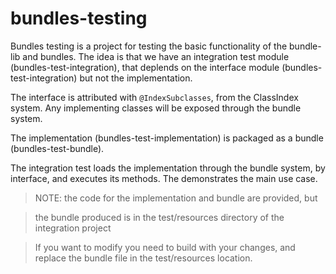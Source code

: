 # bundles-testing

Bundles testing is a project for testing the basic functionality of the bundle-lib and bundles.
The idea is that we have an integration test module (bundles-test-integration), that deplends on the interface module
(bundles-test-integration) but not the implementation.

The interface is attributed with `@IndexSubclasses`, from the ClassIndex system.  Any implementing classes
will be exposed through the bundle system.

The implementation (bundles-test-implementation) is packaged as a bundle (bundles-test-bundle).

The integration test loads the implementation through the bundle system, by interface, and executes its methods.
The demonstrates the main use case.

> NOTE: the code for the implementation and bundle are provided, but

> the bundle produced is in the test/resources directory of the integration project

> If you want to modify you need to build with your changes, and replace the bundle file in the test/resources location.